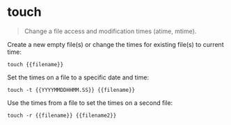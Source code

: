 touch
=====

> Change a file access and modification times (atime, mtime).

Create a new empty file(s) or change the times for existing file(s) to current time:

    touch {{filename}}

Set the times on a file to a specific date and time:

    touch -t {{YYYYMMDDHHMM.SS}} {{filename}}

Use the times from a file to set the times on a second file:

    touch -r {{filename}} {{filename2}}
